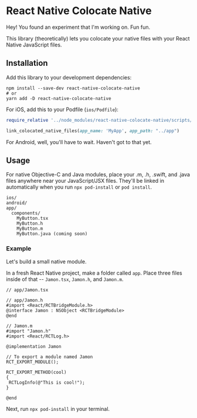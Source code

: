 # React Native Colocate Native

Hey! You found an experiment that I'm working on. Fun fun.

This library (theoretically) lets you colocate your native files with your React Native JavaScript files.

## Installation

Add this library to your development dependencies:

```
npm install --save-dev react-native-colocate-native
# or
yarn add -D react-native-colocate-native
```

For iOS, add this to your Podfile (`ios/Podfile`):

```ruby
require_relative '../node_modules/react-native-colocate-native/scripts/ios.rb'

link_colocated_native_files(app_name: 'MyApp', app_path: "../app")
```

For Android, well, you'll have to wait. Haven't got to that yet.

## Usage

For native Objective-C and Java modules, place your .m, .h, .swift, and .java files anywhere near your JavaScript/JSX files. They'll be linked in automatically when you run `npx pod-install` or `pod install`.

```
ios/
android/
app/
  components/
    MyButton.tsx
    MyButton.h
    MyButton.m
    MyButton.java (coming soon)
```

### Example

Let's build a small native module.

In a fresh React Native project, make a folder called `app`. Place three files inside of that -- `Jamon.tsx`, `Jamon.h`, and `Jamon.m`.

```tsx
// app/Jamon.tsx
```

```tsx
// app/Jamon.h
#import <React/RCTBridgeModule.h>
@interface Jamon : NSObject <RCTBridgeModule>
@end
```

```tsx
// Jamon.m
#import "Jamon.h"
#import <React/RCTLog.h>

@implementation Jamon

// To export a module named Jamon
RCT_EXPORT_MODULE();

RCT_EXPORT_METHOD(cool)
{
 RCTLogInfo(@"This is cool!");
}

@end
```

Next, run `npx pod-install` in your terminal.
